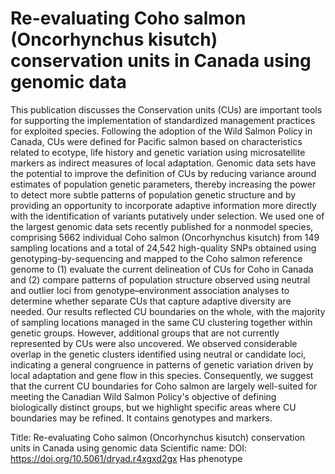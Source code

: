 # Re-evaluating Coho salmon (Oncorhynchus kisutch) conservation units in Canada using genomic data

This publication discusses the Conservation units (CUs) are important tools for supporting the implementation of standardized management practices for exploited species. Following the adoption of the Wild Salmon Policy in Canada, CUs were defined for Pacific salmon based on characteristics related to ecotype, life history and genetic variation using microsatellite markers as indirect measures of local adaptation. Genomic data sets have the potential to improve the definition of CUs by reducing variance around estimates of population genetic parameters, thereby increasing the power to detect more subtle patterns of population genetic structure and by providing an opportunity to incorporate adaptive information more directly with the identification of variants putatively under selection. We used one of the largest genomic data sets recently published for a nonmodel species, comprising 5662 individual Coho salmon (Oncorhynchus kisutch) from 149 sampling locations and a total of 24,542 high-quality SNPs obtained using genotyping-by-sequencing and mapped to the Coho salmon reference genome to (1) evaluate the current delineation of CUs for Coho in Canada and (2) compare patterns of population structure observed using neutral and outlier loci from genotype–environment association analyses to determine whether separate CUs that capture adaptive diversity are needed. Our results reflected CU boundaries on the whole, with the majority of sampling locations managed in the same CU clustering together within genetic groups. However, additional groups that are not currently represented by CUs were also uncovered. We observed considerable overlap in the genetic clusters identified using neutral or candidate loci, indicating a general congruence in patterns of genetic variation driven by local adaptation and gene flow in this species. Consequently, we suggest that the current CU boundaries for Coho salmon are largely well-suited for meeting the Canadian Wild Salmon Policy's objective of defining biologically distinct groups, but we highlight specific areas where CU boundaries may be refined.
It contains  genotypes and  markers.

Title: Re-evaluating Coho salmon (Oncorhynchus kisutch) conservation units in Canada using genomic data
Scientific name: 
DOI: https://doi.org/10.5061/dryad.r4xgxd2gx
Has phenotype 

